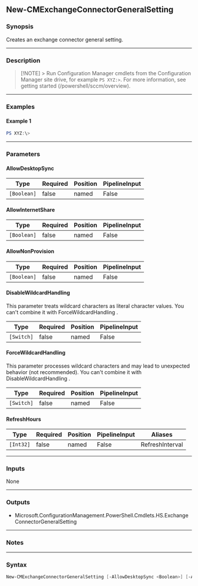 New-CMExchangeConnectorGeneralSetting
-------------------------------------




### Synopsis
Creates an exchange connector general setting.



---


### Description

> [!NOTE] > Run Configuration Manager cmdlets from the Configuration Manager site drive, for example `PS XYZ:>`. For more information, see getting started (/powershell/sccm/overview).



---


### Examples
#### Example 1
```PowerShell
PS XYZ:\>
```



---


### Parameters
#### **AllowDesktopSync**








|Type       |Required|Position|PipelineInput|
|-----------|--------|--------|-------------|
|`[Boolean]`|false   |named   |False        |



#### **AllowInternetShare**








|Type       |Required|Position|PipelineInput|
|-----------|--------|--------|-------------|
|`[Boolean]`|false   |named   |False        |



#### **AllowNonProvision**








|Type       |Required|Position|PipelineInput|
|-----------|--------|--------|-------------|
|`[Boolean]`|false   |named   |False        |



#### **DisableWildcardHandling**

This parameter treats wildcard characters as literal character values. You can't combine it with ForceWildcardHandling .






|Type      |Required|Position|PipelineInput|
|----------|--------|--------|-------------|
|`[Switch]`|false   |named   |False        |



#### **ForceWildcardHandling**

This parameter processes wildcard characters and may lead to unexpected behavior (not recommended). You can't combine it with DisableWildcardHandling .






|Type      |Required|Position|PipelineInput|
|----------|--------|--------|-------------|
|`[Switch]`|false   |named   |False        |



#### **RefreshHours**








|Type     |Required|Position|PipelineInput|Aliases        |
|---------|--------|--------|-------------|---------------|
|`[Int32]`|false   |named   |False        |RefreshInterval|





---


### Inputs
None





---


### Outputs
* Microsoft.ConfigurationManagement.PowerShell.Cmdlets.HS.ExchangeConnectorGeneralSetting






---


### Notes




---


### Syntax
```PowerShell
New-CMExchangeConnectorGeneralSetting [-AllowDesktopSync <Boolean>] [-AllowInternetShare <Boolean>] [-AllowNonProvision <Boolean>] [-DisableWildcardHandling] [-ForceWildcardHandling] [-RefreshHours <Int32>] [<CommonParameters>]
```
